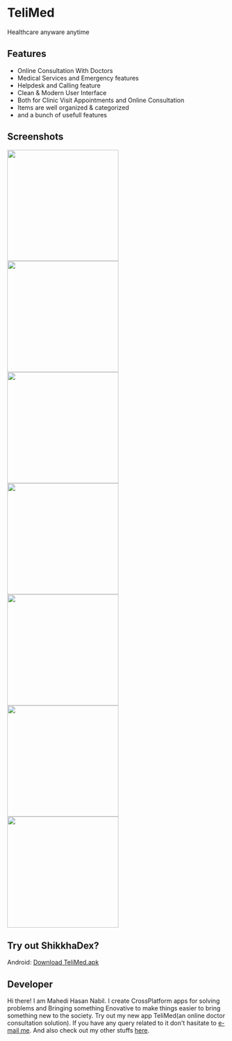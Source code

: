 # TeliMed
Healthcare anyware anytime

## Features

 - Online Consultation With Doctors
 - Medical Services and Emergency features
 - Helpdesk and Calling feature
 - Clean & Modern User Interface
 - Both for Clinic Visit Appointments and Online Consultation
 - Items are well organized & categorized
 - and a bunch of usefull features

## Screenshots

<img src="Screenshots/Splash_Screen.jpeg" width="256"> <img src="Screenshots/Home_Screen_01.jpeg" width="256"> <img src="Screenshots/Home_Screen_02.jpeg" width="256"> <img src="Screenshots/Ambulance_Screen.jpeg" width="256"> <img src="Screenshots/Doctors_List_By_Department.jpeg" width="256"> <img src="Screenshots/Doctors_Profile.jpeg" width="256"><img src="Screenshots/About_ME.jpeg" width="256"> 


## Try out ShikkhaDex?

Android: [Download TeliMed.apk](https://github.com/afjal-al-sayed/shikkha_dex/raw/master/release/shikkha_dex.apk)

## Developer

Hi there! I am Mahedi Hasan Nabil. I create CrossPlatform apps for solving problems and Bringing something Enovative to make things easier to bring something new to the society. Try out my new app TeliMed(an online doctor consultation solution). 
If you have any query related to it don't hasitate to [e-mail me](mailto:mhnabilcoder@gmail.com). And also check out my other stuffs [here](https://github.com/mhnabilcoder).

